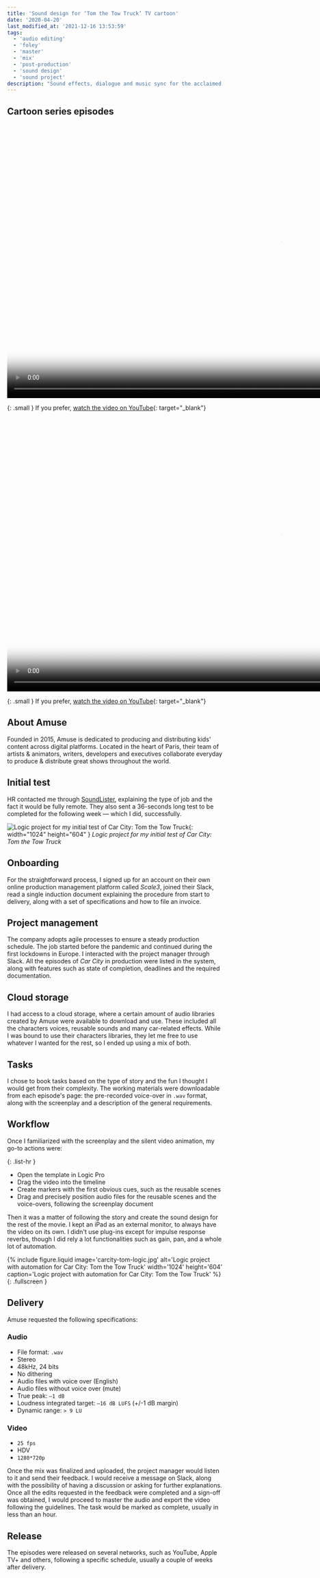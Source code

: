```yaml
---
title: 'Sound design for ‘Tom the Tow Truck’ TV cartoon'
date: '2020-04-20'
last_modified_at: '2021-12-16 13:53:59'
tags:
  - 'audio editing'
  - 'foley'
  - 'master'
  - 'mix'
  - 'post-production'
  - 'sound design'
  - 'sound project'
description: "Sound effects, dialogue and music sync for the acclaimed show ‘Tom the Tow Truck’, part of the Car City series by Paris-based Amuse."
---
```

## Cartoon series episodes

<video controls src="{{ site.url }}/assets/videos/case-study-carcity-inventom-candy-machine.mp4"
  poster="{{ site.url }}/assets/videos/case-study-carcity-inventom-candy-machine.jpg"
  width="1280">
  Sorry, your browser doesn't support embedded videos, but you can <a href="{{ site.url }}/assets/videos/case-study-carcity-inventom-candy-machine.mp4">download it</a> and watch it with your favorite video player.
</video>

{: .small }
If you prefer, [watch the video on YouTube](https://youtu.be/LLH6DfooMLg){: target="_blank"}

<video controls src="{{ site.url }}/assets/videos/case-study-carcity-inventom-race-car.mp4"
  poster="{{ site.url }}/assets/videos/case-study-carcity-inventom-race-car.jpg"
  width="1280">
  Sorry, your browser doesn't support embedded videos, but you can <a href="{{ site.url }}/assets/videos/case-study-carcity-inventom-race-car.mp4">download it</a> and watch it with your favorite video player.
</video>

{: .small }
If you prefer, [watch the video on YouTube](https://youtu.be/h66pXVCEbqw){: target="_blank"}

## About Amuse

Founded in 2015, Amuse is dedicated to producing and distributing kids' content across digital platforms. Located in the heart of Paris, their team of artists & animators, writers, developers and executives collaborate everyday to produce & distribute great shows throughout the world.

## Initial test

HR contacted me through [SoundLister](https://soundlister.com/portfolio/simone-silvestroni/), explaining the type of job and the fact it would be fully remote. They also sent a 36-seconds long test to be completed for the following week — which I did, successfully.

![Logic project for my initial test of Car City: Tom the Tow Truck](/assets/images/carcity-test-logic.jpg){: width="1024" height="604" }
*Logic project for my initial test of Car City: Tom the Tow Truck*

## Onboarding

For the straightforward process, I signed up for an account on their own online production management platform called _Scale3_, joined their Slack, read a single induction document explaining the procedure from start to delivery, along with a set of specifications and how to file an invoice.

## Project management

The company adopts agile processes to ensure a steady production schedule. The job started before the pandemic and continued during the first lockdowns in Europe. I interacted with the project manager through Slack. All the episodes of _Car City_ in production were listed in the system, along with features such as state of completion, deadlines and the required documentation.

## Cloud storage

I had access to a cloud storage, where a certain amount of audio libraries created by Amuse were available to download and use. These included all the characters voices, reusable sounds and many car-related effects. While I was bound to use their characters libraries, they let me free to use whatever I wanted for the rest, so I ended up using a mix of both.

## Tasks

I chose to book tasks based on the type of story and the fun I thought I would get from their complexity. The working materials were downloadable from each episode's page: the pre-recorded voice-over in `.wav` format, along with the screenplay and a description of the general requirements.

## Workflow

Once I familiarized with the screenplay and the silent video animation, my go-to actions were:

{: .list-hr }
- Open the template in Logic Pro
- Drag the video into the timeline
- Create markers with the first obvious cues, such as the reusable scenes
- Drag and precisely position audio files for the reusable scenes and the voice-overs, following the screenplay document

Then it was a matter of following the story and create the sound design for the rest of the movie. I kept an iPad as an external monitor, to always have the video on its own. I didn't use plug-ins except for impulse response reverbs, though I did rely a lot functionalities such as gain, pan, and a whole lot of automation.

{% include figure.liquid image='carcity-tom-logic.jpg' alt='Logic project with automation for Car City: Tom the Tow Truck' width='1024' height='604' caption='Logic project with automation for Car City: Tom the Tow Truck' %}{: .fullscreen }

## Delivery

Amuse requested the following specifications:

### Audio

- File format: `.wav`
- Stereo
- 48kHz, 24 bits
- No dithering
- Audio files with voice over (English)
- Audio files without voice over (mute)
- True peak: `–1 dB`
- Loudness integrated target: `–16 dB LUFS` (+/-1 dB margin)
- Dynamic range: `> 9 LU`

### Video

- `25 fps`
- HDV
- `1280*720p`

Once the mix was finalized and uploaded, the project manager would listen to it and send their feedback. I would receive a message on Slack, along with the possibility of having a discussion or asking for further explanations. Once all the edits requested in the feedback were completed and a sign-off was obtained, I would proceed to master the audio  and export the video following the guidelines. The task would be marked as complete, usually in less than an hour.

## Release

The episodes were released on several networks, such as YouTube, Apple TV+ and others, following a specific schedule, usually a couple of weeks after delivery.